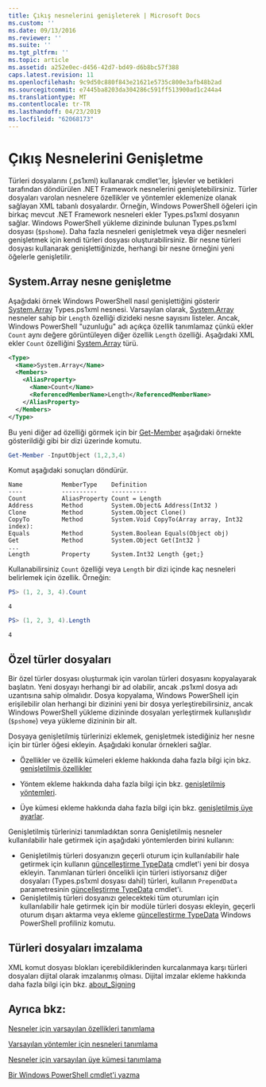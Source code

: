 ```yaml
---
title: Çıkış nesnelerini genişleterek | Microsoft Docs
ms.custom: ''
ms.date: 09/13/2016
ms.reviewer: ''
ms.suite: ''
ms.tgt_pltfrm: ''
ms.topic: article
ms.assetid: a252e0ec-d456-42d7-bd49-d6b8bc57f388
caps.latest.revision: 11
ms.openlocfilehash: 9c9d50c880f843e21621e5735c800e3afb48b2ad
ms.sourcegitcommit: e7445ba8203da304286c591ff513900ad1c244a4
ms.translationtype: MT
ms.contentlocale: tr-TR
ms.lasthandoff: 04/23/2019
ms.locfileid: "62068173"
---
```

# <a name="extending-output-objects"></a>Çıkış Nesnelerini Genişletme

Türleri dosyalarını (.ps1xml) kullanarak cmdlet'ler, İşlevler ve betikleri tarafından döndürülen .NET Framework nesnelerini genişletebilirsiniz. Türler dosyaları varolan nesnelere özellikler ve yöntemler eklemenize olanak sağlayan XML tabanlı dosyalardır. Örneğin, Windows PowerShell öğeleri için birkaç mevcut .NET Framework nesneleri ekler Types.ps1xml dosyanın sağlar. Windows PowerShell yükleme dizininde bulunan Types.ps1xml dosyası (`$pshome`). Daha fazla nesneleri genişletmek veya diğer nesneleri genişletmek için kendi türleri dosyası oluşturabilirsiniz. Bir nesne türleri dosyası kullanarak genişlettiğinizde, herhangi bir nesne örneğini yeni öğelerle genişletilir.

## <a name="extending-the-systemarray-object"></a>System.Array nesne genişletme

Aşağıdaki örnek Windows PowerShell nasıl genişlettiğini gösterir [System.Array](/dotnet/api/System.Array) Types.ps1xml nesnesi. Varsayılan olarak, [System.Array](/dotnet/api/System.Array) nesneler sahip bir `Length` özelliği dizideki nesne sayısını listeler. Ancak, Windows PowerShell "uzunluğu" adı açıkça özellik tanımlamaz çünkü ekler `Count` aynı değere görüntüleyen diğer özellik `Length` özelliği. Aşağıdaki XML ekler `Count` özelliğini [System.Array](/dotnet/api/System.Array) türü.

```xml
<Type>
  <Name>System.Array</Name>
  <Members>
    <AliasProperty>
      <Name>Count</Name>
      <ReferencedMemberName>Length</ReferencedMemberName>
    </AliasProperty>
  </Members>
</Type>

```

Bu yeni diğer ad özelliği görmek için bir [Get-Member](/powershell/module/Microsoft.PowerShell.Utility/Get-Member) aşağıdaki örnekte gösterildiği gibi bir dizi üzerinde komutu.

```powershell
Get-Member -InputObject (1,2,3,4)
```

Komut aşağıdaki sonuçları döndürür.
```output
Name           MemberType    Definition
----           ----------    ----------
Count          AliasProperty Count = Length
Address        Method        System.Object& Address(Int32 )
Clone          Method        System.Object Clone()
CopyTo         Method        System.Void CopyTo(Array array, Int32 index):
Equals         Method        System.Boolean Equals(Object obj)
Get            Method        System.Object Get(Int32 )
...
Length         Property      System.Int32 Length {get;}
```
Kullanabilirsiniz `Count` özelliği veya `Length` bir dizi içinde kaç nesneleri belirlemek için özellik. Örneğin:

```powershell
PS> (1, 2, 3, 4).Count
```

```output
4
```

```powershell
PS> (1, 2, 3, 4).Length
```

```output
4
```

## <a name="custom-types-files"></a>Özel türler dosyaları

Bir özel türler dosyası oluşturmak için varolan türleri dosyasını kopyalayarak başlatın. Yeni dosyayı herhangi bir ad olabilir, ancak .ps1xml dosya adı uzantısına sahip olmalıdır. Dosya kopyalama, Windows PowerShell için erişilebilir olan herhangi bir dizinini yeni bir dosya yerleştirebilirsiniz, ancak Windows PowerShell yükleme dizininde dosyaları yerleştirmek kullanışlıdır (`$pshome`) veya yükleme dizininin bir alt.

Dosyaya genişletilmiş türlerinizi eklemek, genişletmek istediğiniz her nesne için bir türler öğesi ekleyin. Aşağıdaki konular örnekleri sağlar.

- Özellikler ve özellik kümeleri ekleme hakkında daha fazla bilgi için bkz. [genişletilmiş özellikler](./extending-properties-for-objects.md)

- Yöntem ekleme hakkında daha fazla bilgi için bkz. [genişletilmiş yöntemleri](./defining-default-methods-for-objects.md).

- Üye kümesi ekleme hakkında daha fazla bilgi için bkz. [genişletilmiş üye ayarlar](./defining-default-member-sets-for-objects.md).

Genişletilmiş türlerinizi tanımladıktan sonra Genişletilmiş nesneler kullanılabilir hale getirmek için aşağıdaki yöntemlerden birini kullanın:

- Genişletilmiş türleri dosyanızın geçerli oturum için kullanılabilir hale getirmek için kullanın [güncelleştirme TypeData](/powershell/module/Microsoft.PowerShell.Utility/Update-TypeData) cmdlet'i yeni bir dosya ekleyin. Tanımlanan türleri öncelikli için türleri istiyorsanız diğer dosyaları (Types.ps1xml dosyası dahil) türleri, kullanın `PrependData` parametresinin [güncelleştirme TypeData](/powershell/module/Microsoft.PowerShell.Utility/Update-TypeData) cmdlet'i.
- Genişletilmiş türleri dosyanızı gelecekteki tüm oturumları için kullanılabilir hale getirmek için bir modüle türleri dosyası ekleyin, geçerli oturum dışarı aktarma veya ekleme [güncelleştirme TypeData](/powershell/module/Microsoft.PowerShell.Utility/Update-TypeData) Windows PowerShell profiliniz komutu.

## <a name="signing-types-files"></a>Türleri dosyaları imzalama

XML komut dosyası blokları içerebildiklerinden kurcalanmaya karşı türleri dosyaları dijital olarak imzalanmış olması. Dijital imzalar ekleme hakkında daha fazla bilgi için bkz. [about_Signing](/powershell/module/microsoft.powershell.core/about/about_signing)

## <a name="see-also"></a>Ayrıca bkz:

[Nesneler için varsayılan özellikleri tanımlama](./extending-properties-for-objects.md)

[Varsayılan yöntemler için nesneleri tanımlama](./defining-default-methods-for-objects.md)

[Nesneler için varsayılan üye kümesi tanımlama](./defining-default-member-sets-for-objects.md)

[Bir Windows PowerShell cmdlet'i yazma](./writing-a-windows-powershell-cmdlet.md)
